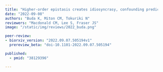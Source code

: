 ```yaml
---
title: "Higher-order epistasis creates idiosyncrasy, confounding predictions in protein evolution"
date: "2022-09-08"
authors: "Buda K, Miton CM, Tokuriki N"
reviewers: "Macdonald CM, Lee S, Fraser JS"
image: "/static/img/reviews/2022_buda.png"

peer-review:
- biorxiv_version: "2022.09.07.505194v1"
  prereview_beta: "doi-10.1101-2022.09.07.505194"

published:
  - pmid: "38129396"

---
```

